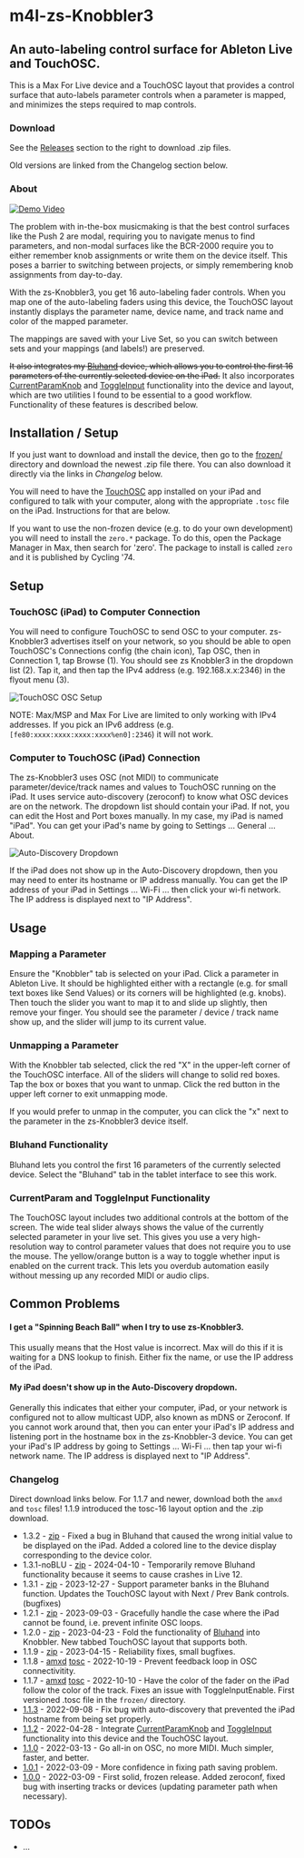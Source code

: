 # m4l-zs-Knobbler3

## An auto-labeling control surface for Ableton Live and TouchOSC.

This is a Max For Live device and a TouchOSC layout that provides a control surface that auto-labels parameter controls when a parameter is mapped, and minimizes the steps required to map controls.

### Download

See the [Releases](https://github.com/zsteinkamp/m4l-zs-Knobbler3/releases) section to the right to download .zip files.

Old versions are linked from the Changelog section below.

### About

[![Demo Video](https://img.youtube.com/vi/ab4QYbsbNW4/0.jpg)](https://www.youtube.com/watch?v=ab4QYbsbNW4)

The problem with in-the-box musicmaking is that the best control surfaces like the Push 2 are modal, requiring you to navigate menus to find parameters, and non-modal surfaces like the BCR-2000 require you to either remember knob assignments or write them on the device itself. This poses a barrier to switching between projects, or simply remembering knob assignments from day-to-day.

With the zs-Knobbler3, you get 16 auto-labeling fader controls. When you map one of the auto-labeling faders using this device, the TouchOSC layout instantly displays the parameter name, device name, and track name and color of the mapped parameter.

The mappings are saved with your Live Set, so you can switch between sets and your mappings (and labels!) are preserved.

~~It also integrates my [Bluhand](https://github.com/zsteinkamp/m4l-Bluhand) device, which allows you to control the first 16 parameters of the currently selected device on the iPad.~~ It also incorporates [CurrentParamKnob](https://github.com/zsteinkamp/m4l-CurrentParamKnob) and [ToggleInput](https://github.com/zsteinkamp/m4l-js-toggleInput) functionality into the device and layout, which are two utilities I found to be essential to a good workflow. Functionality of these features is described below.

## Installation / Setup

If you just want to download and install the device, then go to the [frozen/](https://github.com/zsteinkamp/m4l-zs-Knobbler3/tree/main/frozen) directory and download the newest .zip file there. You can also download it directly via the links in _Changelog_ below.

You will need to have the [TouchOSC](https://hexler.net/touchosc) app installed on your iPad and configured to talk with your computer, along with the appropriate `.tosc` file on the iPad. Instructions for that are below.

If you want to use the non-frozen device (e.g. to do your own development) you will need to install the `zero.*` package. To do this, open the Package Manager in Max, then search for 'zero'. The package to install is called `zero` and it is published by Cycling '74.

## Setup

### TouchOSC (iPad) to Computer Connection

You will need to configure TouchOSC to send OSC to your computer. zs-Knobbler3 advertises itself on your network, so you should be able to open TouchOSC's Connections config (the chain icon), Tap OSC, then in Connection 1, tap Browse (1). You should see zs Knobbler3 in the dropdown list (2). Tap it, and then tap the IPv4 address (e.g. 192.168.x.x:2346) in the flyout menu (3).

![TouchOSC OSC Setup](images/iPadOscSetup.png)

NOTE: Max/MSP and Max For Live are limited to only working with IPv4 addresses. If you pick an IPv6 address (e.g. `[fe80:xxxx:xxxx:xxxx:xxxx%en0]:2346`) it will not work.

### Computer to TouchOSC (iPad) Connection

The zs-Knobbler3 uses OSC (not MIDI) to communicate parameter/device/track names and values to TouchOSC running on the iPad. It uses service auto-discovery (zeroconf) to know what OSC devices are on the network. The dropdown list should contain your iPad. If not, you can edit the Host and Port boxes manually. In my case, my iPad is named "iPad". You can get your iPad's name by going to Settings ... General ... About.

![Auto-Discovery Dropdown](images/autoDiscovery.png)

If the iPad does not show up in the Auto-Discovery dropdown, then you may need to enter its hostname or IP address manually. You can get the IP address of your iPad in Settings ... Wi-Fi ... then click your wi-fi network. The IP address is displayed next to "IP Address".

## Usage

### Mapping a Parameter

Ensure the "Knobbler" tab is selected on your iPad. Click a parameter in Ableton Live. It should be highlighted either with a rectangle (e.g. for small text boxes like Send Values) or its corners will be highlighted (e.g. knobs). Then touch the slider you want to map it to and slide up slightly, then remove your finger. You should see the parameter / device / track name show up, and the slider will jump to its current value.

### Unmapping a Parameter

With the Knobbler tab selected, click the red "X" in the upper-left corner of the TouchOSC interface. All of the sliders will change to solid red boxes. Tap the box or boxes that you want to unmap. Click the red button in the upper left corner to exit unmapping mode.

If you would prefer to unmap in the computer, you can click the "x" next to the parameter in the zs-Knobbler3 device itself.

### Bluhand Functionality

Bluhand lets you control the first 16 parameters of the currently selected device. Select the "Bluhand" tab in the tablet interface to see this work.

### CurrentParam and ToggleInput Functionality

The TouchOSC layout includes two additional controls at the bottom of the screen. The wide teal slider always shows the value of the currently selected parameter in your live set. This gives you use a very high-resolution way to control parameter values that does not require you to use the mouse. The yellow/orange button is a way to toggle whether input is enabled on the current track. This lets you overdub automation easily without messing up any recorded MIDI or audio clips.

## Common Problems

#### I get a "Spinning Beach Ball" when I try to use zs-Knobbler3.

This usually means that the Host value is incorrect. Max will do this if it is waiting for a DNS lookup to finish. Either fix the name, or use the IP address of the iPad.

#### My iPad doesn't show up in the Auto-Discovery dropdown.

Generally this indicates that either your computer, iPad, or your network is configured not to allow multicast UDP, also known as mDNS or Zeroconf. If you cannot work around that, then you can enter your iPad's IP address and listening port in the hostname box in the zs-Knobbler-3 device. You can get your iPad's IP address by going to Settings ... Wi-Fi ... then tap your wi-fi network name. The IP address is displayed next to "IP Address".

### Changelog

Direct download links below. For 1.1.7 and newer, download both the `amxd` and `tosc` files! 1.1.9 introduced the tosc-16 layout option and the .zip download.

- 1.3.2 - [zip](https://github.com/zsteinkamp/m4l-zs-Knobbler3/releases/download/1.3.2/zs-Knobbler3-1.3.2.zip) - Fixed a bug in Bluhand that caused the wrong initial value to be displayed on the iPad. Added a colored line to the device display corresponding to the device color.
- 1.3.1-noBLU - [zip](https://github.com/zsteinkamp/m4l-zs-Knobbler3/raw/main/frozen/zs-Knobbler3-1.3.1-noBLU.zip) - 2024-04-10 - Temporarily remove Bluhand functionality because it seems to cause crashes in Live 12.
- 1.3.1 - [zip](https://github.com/zsteinkamp/m4l-zs-Knobbler3/raw/main/frozen/zs-Knobbler3-1.3.1.zip) - 2023-12-27 - Support parameter banks in the Bluhand function. Updates the TouchOSC layout with Next / Prev Bank controls. (bugfixes)
- 1.2.1 - [zip](https://github.com/zsteinkamp/m4l-zs-Knobbler3/raw/main/frozen/zs-Knobbler3-1.2.1.zip) - 2023-09-03 - Gracefully handle the case where the iPad cannot be found, i.e. prevent infinite OSC loops.
- 1.2.0 - [zip](https://github.com/zsteinkamp/m4l-zs-Knobbler3/raw/main/frozen/zs-Knobbler3-1.2.0.zip) - 2023-04-23 - Fold the functionality of [Bluhand](https://github.com/zsteinkamp/m4l-Bluhand) into Knobbler. New tabbed TouchOSC layout that supports both.
- 1.1.9 - [zip](https://github.com/zsteinkamp/m4l-zs-Knobbler3/raw/main/frozen/zs-Knobbler3-1.1.9.zip) - 2023-04-15 - Reliability fixes, small bugfixes.
- 1.1.8 - [amxd](https://github.com/zsteinkamp/m4l-zs-Knobbler3/raw/main/frozen/zs-Knobbler3-1.1.8.amxd) [tosc](https://github.com/zsteinkamp/m4l-zs-Knobbler3/raw/main/frozen/zs-Knobbler3-1.1.8.tosc) - 2022-10-19 - Prevent feedback loop in OSC connectivitity.
- 1.1.7 - [amxd](https://github.com/zsteinkamp/m4l-zs-Knobbler3/raw/main/frozen/zs-Knobbler3-1.1.7.amxd) [tosc](https://github.com/zsteinkamp/m4l-zs-Knobbler3/raw/main/frozen/zs-Knobbler3-1.1.7.tosc) - 2022-10-10 - Have the color of the fader on the iPad follow the color of the track. Fixes an issue with ToggleInputEnable. First versioned .tosc file in the `frozen/` directory.
- [1.1.3](https://github.com/zsteinkamp/m4l-zs-Knobbler3/raw/main/frozen/zs-Knobbler3-1.1.3.amxd) - 2022-09-08 - Fix bug with auto-discovery that prevented the iPad hostname from being set properly.
- [1.1.2](https://github.com/zsteinkamp/m4l-zs-Knobbler3/raw/main/frozen/zs-Knobbler3-1.1.2.amxd) - 2022-04-28 - Integrate [CurrentParamKnob](https://github.com/zsteinkamp/m4l-CurrentParamKnob) and [ToggleInput](https://github.com/zsteinkamp/m4l-js-toggleInput) functionality into this device and the TouchOSC layout.
- [1.1.0](https://github.com/zsteinkamp/m4l-zs-Knobbler3/raw/main/frozen/zs-Knobbler3-1.1.0.amxd) - 2022-03-13 - Go all-in on OSC, no more MIDI. Much simpler, faster, and better.
- [1.0.1](https://github.com/zsteinkamp/m4l-zs-Knobbler3/raw/main/frozen/zs-Knobbler3-1.0.1.amxd) - 2022-03-09 - More confidence in fixing path saving problem.
- [1.0.0](https://github.com/zsteinkamp/m4l-zs-Knobbler3/raw/main/frozen/zs-Knobbler3-1.0.0.amxd) - 2022-03-09 - First solid, frozen release. Added zeroconf, fixed bug with inserting tracks or devices (updating parameter path when necessary).

## TODOs

- ...
